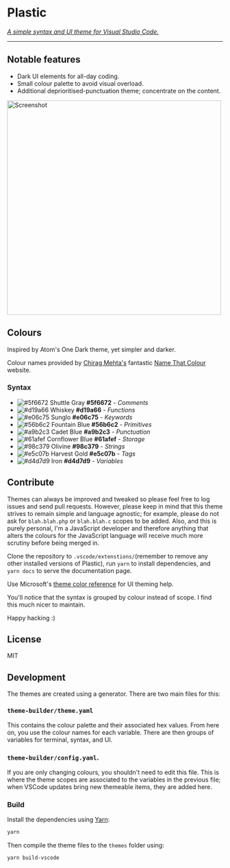 # Plastic

_[A simple syntax and UI theme for Visual Studio Code.](https://will-stone.github.io/plastic/)_

---

## Notable features

* Dark UI elements for all-day coding.
* Small colour palette to avoid visual overload.
* Additional deprioritised-punctuation theme; concentrate on the content.

<a href="https://raw.githubusercontent.com/will-stone/plastic/master/docs/screenshot.png" target="_blank"><img src="https://raw.githubusercontent.com/will-stone/plastic/master/docs/screenshot.png" width="500" alt="Screenshot"></a>

## Colours

Inspired by Atom's One Dark theme, yet simpler and darker.

Colour names provided by [Chirag Mehta's](http://chir.ag/about) fantastic
[Name That Colour](http://chir.ag/projects/name-that-color/) website.

### Syntax

* ![#5f6672](https://placehold.it/15/5c6370/000000?text=+) Shuttle Gray
  **#5f6672** - _Comments_
* ![#d19a66](https://placehold.it/15/d19a66/000000?text=+) Whiskey **#d19a66** -
  _Functions_
* ![#e06c75](https://placehold.it/15/e06c75/000000?text=+) Sunglo **#e06c75** -
  _Keywords_
* ![#56b6c2](https://placehold.it/15/56b6c2/000000?text=+) Fountain Blue
  **#56b6c2** - _Primitives_
* ![#a9b2c3](https://placehold.it/15/abb2bf/000000?text=+) Cadet Blue
  **#a9b2c3** - _Punctuation_
* ![#61afef](https://placehold.it/15/61afef/000000?text=+) Cornflower Blue
  **#61afef** - _Storage_
* ![#98c379](https://placehold.it/15/98c379/000000?text=+) Olivine **#98c379** -
  _Strings_
* ![#e5c07b](https://placehold.it/15/e5c07b/000000?text=+) Harvest Gold
  **#e5c07b** - _Tags_
* ![#d4d7d9](https://placehold.it/15/D2D6db/000000?text=+) Iron **#d4d7d9** -
  _Variables_

## Contribute

Themes can always be improved and tweaked so please feel free to log issues and
send pull requests. However, please keep in mind that this theme strives to
remain simple and language agnostic; for example, please do not ask for
`blah.blah.php` or `blah.blah.c` scopes to be added. Also, and this is purely
personal, I'm a JavaScript developer and therefore anything that alters the
colours for the JavaScript language will receive much more scrutiny before being
merged in.

Clone the repository to `.vscode/extenstions/`(remember to remove any other
installed versions of Plastic), run `yarn` to install dependencies, and
`yarn docs` to serve the documentation page.

Use Microsoft's
[theme color reference](https://code.visualstudio.com/docs/getstarted/theme-color-reference)
for UI theming help.

You'll notice that the syntax is grouped by colour instead of scope. I find this
much nicer to maintain.

Happy hacking :)

## License

MIT

## Development

The themes are created using a generator. There are two main files for this:

### `theme-builder/theme.yaml`

This contains the colour palette and their associated hex values. From here on,
you use the colour names for each variable. There are then groups of variables
for terminal, syntax, and UI.

### `theme-builder/config.yaml`.

If you are only changing colours, you shouldn't need to edit this file. This is
where the theme scopes are associated to the variables in the previous file;
when VSCode updates bring new themeable items, they are added here.

### Build

Install the dependencies using [Yarn](https://yarnpkg.com/lang/en/):

```sh
yarn
```

Then compile the theme files to the `themes` folder using:

```sh
yarn build-vscode
```
